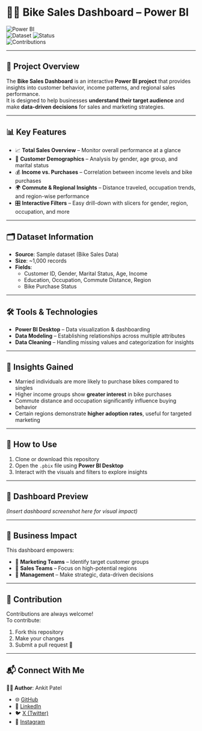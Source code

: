 # 🚴‍♂️ Bike Sales Dashboard – Power BI  

![Power BI](https://img.shields.io/badge/Tool-Power%20BI-yellow)  
![Dataset]([https://img.shields.io/badge/Data-Bike%20Sales-blue]) 
![Status](https://img.shields.io/badge/Project%20Type-Dashboard-green)  
![Contributions](https://img.shields.io/badge/Contributions-Welcome-brightgreen)  

---

## 📌 Project Overview  
The **Bike Sales Dashboard** is an interactive **Power BI project** that provides insights into customer behavior, income patterns, and regional sales performance.  
It is designed to help businesses **understand their target audience** and make **data-driven decisions** for sales and marketing strategies.  

---

## 📊 Key Features  
- 📈 **Total Sales Overview** – Monitor overall performance at a glance  
- 👥 **Customer Demographics** – Analysis by gender, age group, and marital status  
- 💰 **Income vs. Purchases** – Correlation between income levels and bike purchases  
- 🌍 **Commute & Regional Insights** – Distance traveled, occupation trends, and region-wise performance  
- 🎛 **Interactive Filters** – Easy drill-down with slicers for gender, region, occupation, and more  

---

## 🗂 Dataset Information  
- **Source**: Sample dataset (Bike Sales Data)  
- **Size**: ~1,000 records  
- **Fields**:  
  - Customer ID, Gender, Marital Status, Age, Income  
  - Education, Occupation, Commute Distance, Region  
  - Bike Purchase Status  

---

## 🛠️ Tools & Technologies  
- **Power BI Desktop** – Data visualization & dashboarding  
- **Data Modeling** – Establishing relationships across multiple attributes  
- **Data Cleaning** – Handling missing values and categorization for insights  

---

## 🔑 Insights Gained  
- Married individuals are more likely to purchase bikes compared to singles  
- Higher income groups show **greater interest** in bike purchases  
- Commute distance and occupation significantly influence buying behavior  
- Certain regions demonstrate **higher adoption rates**, useful for targeted marketing  

---

## 🚀 How to Use  
1. Clone or download this repository  
2. Open the `.pbix` file using **Power BI Desktop**  
3. Interact with the visuals and filters to explore insights  

---

## 📸 Dashboard Preview  
*(Insert dashboard screenshot here for visual impact)*  

---

## 🎯 Business Impact  
This dashboard empowers:  
- 📌 **Marketing Teams** – Identify target customer groups  
- 📌 **Sales Teams** – Focus on high-potential regions  
- 📌 **Management** – Make strategic, data-driven decisions  

---

## 🤝 Contribution  
Contributions are always welcome!  
To contribute:  
1. Fork this repository  
2. Make your changes  
3. Submit a pull request 🚀  

---

## 📬 Connect With Me  
**👨‍💻 Author**: Ankit Patel  

- 🌐 [GitHub](https://github.com/ankitpatel0)  
- 💼 [LinkedIn](https://www.linkedin.com/in/ankit-patel-03b0a7291/)  
- 🐦 [X (Twitter)](https://x.com/Ankit_patel009)  
- 📸 [Instagram](https://www.instagram.com/ankit_patel.___/)  
